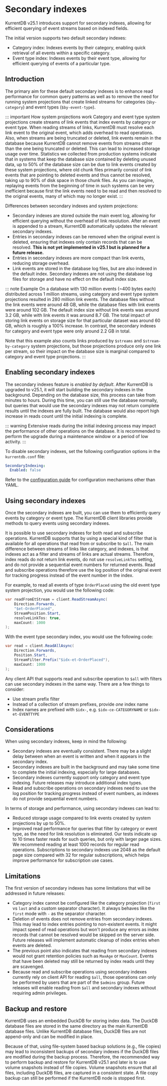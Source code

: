 # Secondary indexes

KurrentDB v25.1 introduces support for secondary indexes, allowing for efficient querying of event streams based on indexed fields.

The initial version supports two default secondary indexes:
- Category index: Indexes events by their category, enabling quick retrieval of all events within a specific category.
- Event type index: Indexes events by their event type, allowing for efficient querying of events of a particular type.

## Introduction

The primary aim for these default secondary indexes is to enhance read performance for common query patterns as well as to remove the need for running system projections that create linked streams for categories (`$by-category`) and event types (`$by-event-type`).

::: important How system projections work
Category and event type system projections create streams of link events that index events by category or event type. When reading streams of links, KurrentDB must resolve each link event to the original event, which adds overhead to read operations. Also, when streams are being truncated or deleted, link events remain in the database because KurrentDB cannot remove events from streams other than the one being truncated or deleted. This can lead to increased storage usage over time. Statistics we collected from production systems indicate that in systems that keep the database size contained by deleting unused data, up to 50% of the database size can be due to link events created by these system projections, where old chunk files primarily consist of link events that are pointing to deleted events and thus cannot be resolved, taking up to 90% of disk space in those chunk files. As you can imagine, replaying events from the beginning of time in such systems can be very inefficient because first the link events need to be read and then resolved to the original events, many of which may no longer exist.
:::

Differences between secondary indexes and system projections:
- Secondary indexes are stored outside the main event log, allowing for efficient querying without the overhead of link resolution. After an event is appended to a stream, KurrentDB automatically updates the relevant secondary indexes.
- Entries in secondary indexes can be removed when the original event is deleted, ensuring that indexes only contain records that can be resolved. **This is not yet implemented in v25.1 but is planned for a future release.**
- Entries in secondary indexes are more compact than link events, reducing storage overhead.
- Link events are stored in the database log files, but are also indexed in the default index. Secondary indexes are not using the database log files for storage and have no effect on the default index size.

::: note Example
On a database with 130 million events (~400 bytes each) distributed across 1 million streams, using category and event type system projections resulted in 280 million link events. The database files without the link events were around 48 GB, while the database files with link events were around 102 GB. The default index size without link events was around 3.2 GB, while with link events it was around 8.7 GB. The total impact of storing link events on storage size for that particular dataset was around 60 GB, which is roughly a 100% increase. In contrast, the secondary indexes for category and event type were only around 2.2 GB in total.

Note that this example also counts links produced by `$streams` and `$stream-by-category` system projections, but those projections produce only one link per stream, so their impact on the database size is marginal compared to category and event type projections.
:::

## Enabling secondary indexes

The secondary indexes feature is _enabled by default_. After KurrentDB is upgraded to v25.1, it will start building the secondary indexes in the background. Depending on the database size, this process can take from minutes to hours. During this time, you can still use the database normally, but queries that would use the secondary indexes may not return complete results until the indexes are fully built. The database would also report high increase in reads count until the initial indexing is complete.

::: warning
Extensive reads during the initial indexing process may impact the performance of other operations on the database. It is recommended to perform the upgrade during a maintenance window or a period of low activity.
:::

To disable secondary indexes, set the following configuration options in the `kurrentdb.conf` file:

```yaml
SecondaryIndexing:
  Enabled: false
```

Refer to the [configuration guide](../configuration/README.md) for configuration mechanisms other than YAML.

## Using secondary indexes

Once the secondary indexes are built, you can use them to efficiently query events by category or event type. The KurrentDB client libraries provide methods to query events using secondary indexes.

It is possible to use secondary indexes for both read and subscribe operations. KurrentDB supports that by using a special kind of filter that is available for all operations that read from or subscribe to `$all`. The main difference between streams of links like category, and indexes, is that indexes act as a filter and streams of links are actual streams. Therefore, index reads do not return link events, do not use `resolveLinkTos` setting, and do not provide a sequential event numbers for returned events. Read and subscribe operations therefore use the log position of the original event for tracking progress instead of the event number in the index.

For example, to read all events of type `OrderPlaced` using the old event type system projection, you would use the following code:

```csharp
var readFromEtStream = client.ReadStreamAsync(
    Direction.Forwards,
    "$et-OrderPlaced",
    StreamPosition.Start,
    resolveLinkTos: true,
    maxCount: 1000
);
```

With the event type secondary index, you would use the following code:

```csharp
var read = client.ReadAllAsync(
    Direction.Forwards,
    Position.Start,
    StreamFilter.Prefix("$idx-et-OrderPlaced"),
    maxCount: 1000
);
```

Any client API that supports read and subscribe operation to `$all` with filters can use secondary indexes in the same way. There are a few things to consider:
- Use stream prefix filter
- Instead of a collection of stream prefixes, provide _one_ index name
- Index names are prefixed with `$idx-`, e.g. `$idx-ce-CATEGORYNAME` or `$idx-et-EVENTTYPE`

## Considerations

When using secondary indexes, keep in mind the following:
- Secondary indexes are eventually consistent. There may be a slight delay between when an event is written and when it appears in the secondary index.
- Secondary indexes are built in the background and may take some time to complete the initial indexing, especially for large databases.
- Secondary indexes currently support only category and event type indexing. Future releases may introduce additional index types.
- Read and subscribe operations on secondary indexes need to use the log position for tracking progress instead of event numbers, as indexes do not provide sequential event numbers.

In terms of storage and performance, using secondary indexes can lead to:
- Reduced storage usage compared to link events created by system projections by up to 50%.
- Improved read performance for queries that filter by category or event type, as the need for link resolution is eliminated. Our tests indicate up to 10 times faster reads for such queries, but only with larger page sizes. We recommend reading at least 1000 records for regular read operations. Subscriptions to secondary indexes use 2048 as the default page size compared with 32 for regular subscriptions, which helps improve performance for subscription use cases.

## Limitations

The first version of secondary indexes has some limitations that will be addressed in future releases:
- Category index cannot be configured like the category projection (`first` vs `last` and a custom separator character). It always behaves like the `first` mode with `-` as the separator character.
- Deletion of events does not remove entries from secondary indexes. This may lead to index entries pointing to non-existent events. It might impact speed of read operations but won't produce any errors as index records that cannot be resolved would be skipped on the server side. Future releases will implement automatic cleanup of index entries when events are deleted.
- The previous point also indicates that reading from secondary indexes would not grant retention policies such as `MaxAge` or `MaxCount`. Events that have been deleted may still be returned by index reads until they are scavenged.
- Because read and subscribe operations using secondary indexes currently rely on client API for reading `$all`, those operations can only be performed by users that are part of the `$admins` group. Future releases will enable reading from `$all` and secondary indexes without requiring admin privileges.

## Backup and restore

KurrentDB uses an embedded DuckDB for storing index data. The DuckDB database files are stored in the same directory as the main KurrentDB database files. Unlike KurrentDB database files, DuckDB files are not append-only and can be modified in place.

Because of that, using file-system based backup solutions (e.g., file copies) may lead to inconsistent backups of secondary indexes if the DuckDB files are modified during the backup process. Therefore, the recommended way to perform backup and restore for KurrentDB v25.1 and later is to use volume snapshots instead of file copies. Volume snapshots ensure that all files, including DuckDB files, are captured in a consistent state. A file copy backup can still be performed if the KurrentDB node is stopped first.
